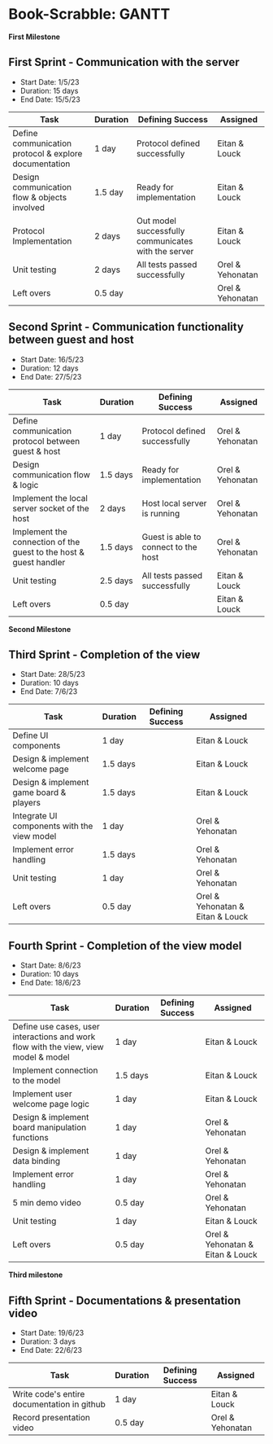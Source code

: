 # Book-Scrabble: GANTT
**First Milestone**
##	First Sprint - Communication with the server 
* Start Date: 1/5/23
* Duration: 15 days
* End Date: 15/5/23 


| Task                                                  | Duration | Defining Success                                    | Assigned          |
|-------------------------------------------------------|----------|-----------------------------------------------------|-------------------|
| Define communication protocol & explore documentation | 1 day    | Protocol defined successfully                       | Eitan & Louck     |
| Design communication flow & objects involved          | 1.5 day  | Ready for implementation                            | Eitan & Louck     |
| Protocol Implementation                               | 2 days   | Out model successfully communicates with the server | Eitan & Louck     |
| Unit testing                                          | 2 days   | All tests passed successfully                       | Orel & Yehonatan  |
| Left overs                                            | 0.5 day  |                                                     | Orel & Yehonatan  |



##	Second Sprint - Communication functionality between guest and host
* Start Date: 16/5/23
* Duration: 12 days
* End Date: 27/5/23


| Task                                               | Duration | Defining Success                     | Assigned         |
|----------------------------------------------------|----------|--------------------------------------|------------------|
| Define communication protocol between guest & host | 1 day    | Protocol defined successfully        | Orel & Yehonatan |
| Design communication flow & logic                  | 1.5 days | Ready for implementation             | Orel & Yehonatan |
| Implement the local server socket of the host      | 2 days   | Host local server is running         | Orel & Yehonatan |
| Implement the connection of the guest to the host & guest handler   | 1.5 days | Guest is able to connect to the host | Orel & Yehonatan |
| Unit testing                                       | 2.5 days | All tests passed successfully        | Eitan & Louck    |
| Left overs                                         | 0.5 day  |                                      | Eitan & Louck    |

**Second Milestone**
## Third Sprint - Completion of the view

* Start Date: 28/5/23
* Duration: 10 days
* End Date: 7/6/23


| Task                                        | Duration | Defining Success | Assigned       |
|---------------------------------------------|----------|------------------|----------------|
| Define UI components                        |    1 day     |                  |Eitan & Louck   |
| Design & implement welcome page             |    1.5 days   |                  |Eitan & Louck   |
| Design & implement game board & players     |    1.5 days  |                   |Eitan & Louck  |
| Integrate UI components with the view model |    1 day    |                  |Orel & Yehonatan|
| Implement error handling                    |    1.5 days   |                  |Orel & Yehonatan|
| Unit testing                                |    1 day    |                  |Orel & Yehonatan|
| Left overs                                  |    0.5 day   |                  |Orel & Yehonatan & Eitan & Louck|


## Fourth Sprint - Completion of the view model

* Start Date: 8/6/23
* Duration: 10 days
* End Date: 18/6/23


| Task                                                                                | Duration | Defining Success | Assigned    |
|-------------------------------------------------------------------------------------|----------|------------------|-------------|
| Define use cases, user interactions and work flow with the view, view model & model |    1 day    |                  |Eitan & Louck|
| Implement connection to the model                                                   |    1.5 days  |                  |Eitan & Louck|
| Implement user welcome page logic                                                   |     1 day   |                  |Eitan & Louck|
| Design & implement board manipulation functions                                     |     1 day   |                  |Orel & Yehonatan|
| Design & implement data binding                                                     |     1 day   |                  |Orel & Yehonatan|
| Implement error handling                                                            |     1 day   |                  |Orel & Yehonatan|
| 5 min demo video                                                                    |    0.5 day  |                  |Orel & Yehonatan|
| Unit testing                                                                        |     1 day  |                  |Eitan & Louck|
| Left overs                                                                          |    0.5 day  |                  |Orel & Yehonatan & Eitan & Louck|

**Third milestone**
## Fifth Sprint - Documentations & presentation video 

* Start Date: 19/6/23
* Duration: 3 days
* End Date: 22/6/23


| Task                                        | Duration | Defining Success | Assigned             |
|---------------------------------------------|----------|------------------|----------------------|
| Write code's entire documentation in github |      1 day   |                  |    Eitan & Louck|
| Record presentation video                   |      0.5 day |                  |      Orel & Yehonatan|
